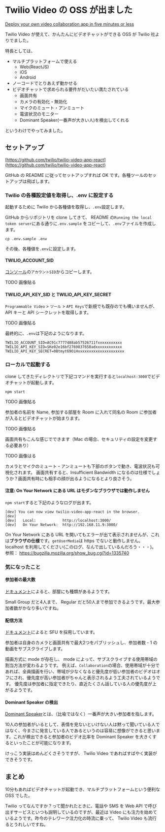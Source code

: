 # Twilio Video の OSS が出ました

[Deploy your own video collaboration app in five minutes or less](https://www.twilio.com/blog/open-source-video-apps-reactjs-ios-android)

Twilio Video が使えて、かんたんにビデオチャットができる OSS が Twilio 社よりでました。

特長としては、
- マルチプラットフォームで使える
  - Web(ReactJS)
  - iOS
  - Android
- ノーコードでとりあえず動かせる
- ビデオチャットで求められる要件がだいたい満たされている
  - 画面共有
  - カメラの有効化・無効化
  - マイクのミュート・アンミュート
  - 電波状況のモニター
  - Dominant Speaker(一番声が大きい人)を検出してくれる

というわけでやってみました。

## セットアップ

[https://github.com/twilio/twilio-video-app-react](https://github.com/twilio/twilio-video-app-react)

GitHub の README に従ってセットアップすれば OK です。各種ツールのセットアップは飛ばします。

### Twilio の各種設定値を取得し、.env に設定する

起動するために Twilio から各種値を取得し、`.env`設定します。

GitHub からリポジトリを clone してきて、 README の`Running the local token server`にある通りに`.env.sample` をコピーして、`.env`ファイルを作成します。

`cp .env.sample .env`

その後、各種値を`.env`に設定します。

#### TWILIO_ACCOUNT_SID

[コンソール](https://jp.twilio.com/console)の`アカウントSID`からコピーします。

TODO 画像貼る

#### TWILIO_API_KEY_SID と TWILIO_API_KEY_SECRET

`Programmable Video` > `ツール` > `API Keys`で新規でも既存のでも構いませんが、 API キーと API シークレットを取得します。

TODO 画像貼る

最終的に、`.env`は下記のようになります。

```
TWILIO_ACCOUNT_SID=AC91c7777488ab57526711fxxxxxxxxxxx
TWILIO_API_KEY_SID=SKe02e16bf2769837658adxxxxxxxxxxxx
TWILIO_API_KEY_SECRET=0Btmyt69OiHxxxxxxxxxxxxxxxxxxxxx
```

### ローカルで起動する

clone してきたディレクトリで下記コマンドを実行すると`localhost:3000`でビデオチャットが起動します。

`npm start`

TODO 画像貼る

参加者の名前を Name, 参加する部屋を Room に入れて同名の Room に参加者が入るとビデオチャットが始まります。

TODO 画像貼る

画面共有もこんな感じでできます（Mac の場合、セキュリティの設定を変更する必要あり）

TODO 画像はる

カメラとマイクのミュート・アンミュートも下部のボタンで動き、電波状況も可視化されます。
画面共有すると、Insufficient Bandwidth になるのは仕様でしょうか？画面共有時にも相手の顔が出るようになるとより良さそう。

#### 注意: On Your Network にある URL はモダンなブラウザでは動作しません

`npm start`すると下記のようなログが出ます。

```
[dev] You can now view twilio-video-app-react in the browser.
[dev]
[dev]   Local:            http://localhost:3000/
[dev]   On Your Network:  http://192.168.11.9:3000/
```

On Your Network にある URL を開いてもエラーが出て表示されませんが、これは**ブラウザの仕様**です。`getUserMedia`は https でないと動作しません。localhost を利用してください(このログ、なんで出しているんだろう・・・)。
参照： https://bugzilla.mozilla.org/show_bug.cgi?id=1335740

### 気になったこと

#### 参加者の最大数

[ドキュメント](https://www.twilio.com/docs/video/tutorials/understanding-video-rooms#comparing-room-types)によると、部屋にも種類があるようです。

Small Group だと4人まで、 Regular だと50人まで参加できるようです。最大参加者数がかなり多いですね。

#### 配信方法

[ドキュメント](https://www.twilio.com/docs/video/tutorials/understanding-video-rooms#comparing-room-types)によると SFU を採用しています。

参加者は自身のカメラと画面共有で最大2つをパブリッシュし、参加者数 - 1 の動画をサブスクライブします。

描画方式に mode が存在し、 mode によって、サブスクライブする使用帯域の割当方法が変わるようです。 例えば、`Collaboration`の場合、使用帯域が十分であれば、全員描画を行い、帯域が少なくなると優先度が低い参加者のビデオはオフにされ、優先度が高い参加者がちゃんと表示されるよう工夫されているようです。
優先度は参加者に指定できたり、直近たくさん話している人の優先度が上がるようです。

#### Dominant Speaker の検出

[Dominant Speaker](https://www.twilio.com/docs/video/detecting-dominant-speaker)とは、（比喩ではなく）一番声が大きい参加者を指します。

10人の参加者がいるとして、表情を見ないといけない人は黙って聞いている人ではなく、今まさに発言している人であるというのは容易に想像ができると思います。これが検出できると参加者のビデオ比率を Dominant Speaker を大きくするといったことが可能になります。

けっこう実装はめんどくさそうですが、 Twilio Video であればすばやく実装ができそうです。

## まとめ

10分もあればビデオチャットが起動でき、マルチプラットフォームという便利な OSS でした。

Twilio ってなんですか？って聞かれたときに、電話や SMS を Web API で呼び出すサービスといつも説明しているのですが、最近は Video にも注力を始めているようです。昨今のテレワーク注力化の時流に乗って、 Twilio Video も流行るとうれしいですね。